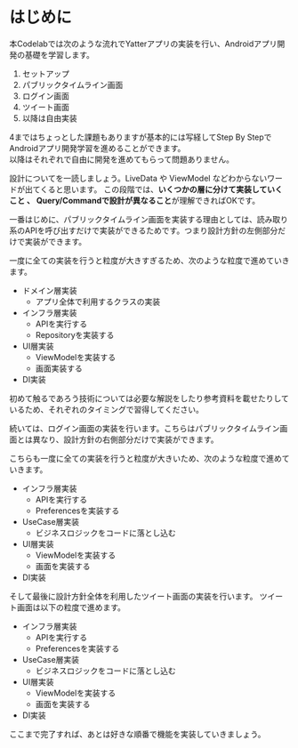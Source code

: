 # はじめに
本Codelabでは次のような流れでYatterアプリの実装を行い、Androidアプリ開発の基礎を学習します。

1. セットアップ
2. パブリックタイムライン画面
3. ログイン画面
4. ツイート画面
5. 以降は自由実装

4まではちょっとした課題もありますが基本的には写経してStep By StepでAndroidアプリ開発学習を進めることができます。  
以降はそれぞれで自由に開発を進めてもらって問題ありません。  

設計についてを一読しましょう。LiveData や ViewModel などわからないワードが出てくると思います。 この段階では、**いくつかの層に分けて実装していくこと 、 Query/Commandで設計が異なること**が理解できればOKです。

一番はじめに、パブリックタイムライン画面を実装する理由としては、読み取り系のAPIを呼び出すだけで実装ができるためです。つまり設計方針の左側部分だけで実装ができます。

一度に全ての実装を行うと粒度が大きすぎるため、次のような粒度で進めていきます。

- ドメイン層実装
  - アプリ全体で利用するクラスの実装
- インフラ層実装
  - APIを実行する
  - Repositoryを実装する
- UI層実装
  - ViewModelを実装する
  - 画面実装する
- DI実装

初めて触るであろう技術については必要な解説をしたり参考資料を載せたりしているため、それぞれのタイミングで習得してください。

続いては、ログイン画面の実装を行います。こちらはパブリックタイムライン画面とは異なり、設計方針の右側部分だけで実装ができます。

こちらも一度に全ての実装を行うと粒度が大きいため、次のような粒度で進めていきます。

- インフラ層実装
  - APIを実行する
  - Preferencesを実装する
- UseCase層実装
  - ビジネスロジックをコードに落とし込む
- UI層実装
  - ViewModelを実装する
  - 画面を実装する
- DI実装

そして最後に設計方針全体を利用したツイート画面の実装を行います。
ツイート画面は以下の粒度で進めます。
- インフラ層実装
  - APIを実行する
  - Preferencesを実装する
- UseCase層実装
  - ビジネスロジックをコードに落とし込む
- UI層実装
  - ViewModelを実装する
  - 画面を実装する
- DI実装

ここまで完了すれば、あとは好きな順番で機能を実装していきましょう。
